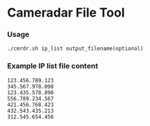 # Cameradar File Tool

### Usage
```
./cmrdr.sh ip_list output_filename(optional)
```

### Example IP list file content
```
123.456.789.123
345.567.978.098
123.435.578.890
556.789.234.567
421.456.768.423
432.543.435.213
312.545.654.456
```
